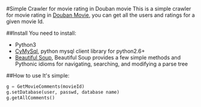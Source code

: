 #Simple Crawler for movie rating in Douban movie
This is a simple crawler for movie rating in [Douban Movie](http://movie.douban.com), you can get all the users and ratings for a given movie Id.

##Install
You need to install:
* Python3
* [CyMySql](https://github.com/nakagami/CyMySQL), python mysql client library for python2.6+
* [Beautiful Soup](http://www.crummy.com/software/BeautifulSoup/), Beautiful Soup provides a few simple methods and Pythonic idioms for navigating, searching, and modifying a parse tree

##How to use
It's simple:
```python
g = GetMovieComments(movieId)
g.setDatabase(user, passwd, database name)
g.getAllComments()
```
